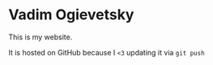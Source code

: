 # Vadim Ogievetsky

This is my website.

It is hosted on GitHub because I `<3` updating it via `git push`
